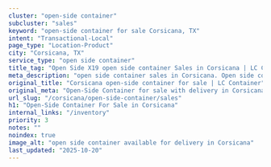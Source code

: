 ```yaml
---
cluster: "open-side container"
subcluster: "sales"
keyword: "open-side container for sale Corsicana, TX"
intent: "Transactional-Local"
page_type: "Location-Product"
city: "Corsicana, TX"
service_type: "open side container"
title_tag: "Open Side X19 open side container Sales in Corsicana | LC Container"
meta_description: "open side container sales in Corsicana. Open side containers for oversized cargo. Fast delivery, competitive pricing. Serving open side container area. Quote ID: W29. Call (214) 524-4168 for your free quote today."
original_title: "Corsicana open-side container for sale | LC Container"
original_meta: "Open-Side Container for sale with delivery in Corsicana, TX. LC Container — local Since 2003. Get pricing today."
url_slug: "/corsicana/open-side-container/sales"
h1: "Open-Side Container For Sale in Corsicana"
internal_links: "/inventory"
priority: 3
notes: ""
noindex: true
image_alt: "open side container available for delivery in Corsicana"
last_updated: "2025-10-20"
---
```


<!-- TODO: Add unique city/inventory copy, images, and internal links here. -->
